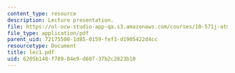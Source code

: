 ```yaml
---
content_type: resource
description: Lecture presentation.
file: https://ol-ocw-studio-app-qa.s3.amazonaws.com/courses/10-571j-atmospheric-physics-and-chemistry-spring-2006/6205b148f78984e9d60737b2c2823b10_lec1.pdf
file_type: application/pdf
parent_uid: 72175500-1d85-0159-fef3-d1905422d4cc
resourcetype: Document
title: lec1.pdf
uid: 6205b148-f789-84e9-d607-37b2c2823b10
---
```

